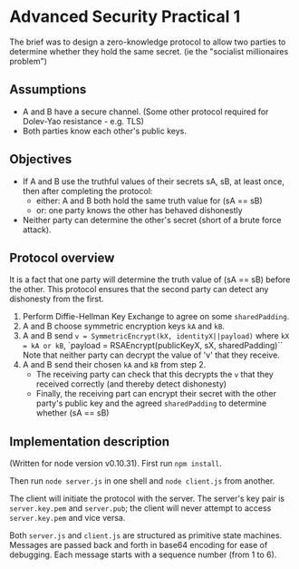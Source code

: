 Advanced Security Practical 1
=============================

The brief was to design a zero-knowledge protocol to allow two parties to
determine whether they hold the same secret.  (ie the "socialist millionaires problem")

Assumptions
-----------

 * A and B have a secure channel.  (Some other protocol required for Dolev-Yao resistance - e.g. TLS)
 * Both parties know each other's public keys.

Objectives
----------

 * If A and B use the truthful values of their secrets sA, sB, at least once, then after completing the protocol:
   * either: A and B both hold the same truth value for (sA == sB)
   * or: one party knows the other has behaved dishonestly
 * Neither party can determine the other's secret (short of a brute force attack).

Protocol overview
-----------------

It is a fact that one party will determine the truth value of (sA == sB) before
the other.  This protocol ensures that the second party can detect any
dishonesty from the first.

 1. Perform Diffie-Hellman Key Exchange to agree on some `sharedPadding`.
 2. A and B choose symmetric encryption keys `kA` and `kB`.
 3. A and B send `v = SymmetricEncrypt(kX, identityX||payload)`
    where `kX = kA or kB`, `payload = RSAEncrypt(publicKeyX, sX, sharedPadding)``
    Note that neither party can decrypt the value of 'v' that they receive.
 4. A and B send their chosen `kA` and `kB` from step 2.
     * The receiving party can check that this decrypts the `v` that they received correctly (and thereby detect dishonesty)
     * Finally, the receiving part can encrypt their secret with the other party's public key and the agreed `sharedPadding` to determine whether (sA == sB)

Implementation description
--------------------------

(Written for node version v0.10.31). First run `npm install`.

Then run `node server.js` in one shell and `node client.js` from another.

The client will initiate the protocol with the server.  The server's key pair is `server.key.pem` and `server.pub`; the client will never attempt to access `server.key.pem` and vice versa.

Both `server.js` and `client.js` are structured as primitive state machines.  Messages are passed back and forth in base64 encoding for ease of debugging.  Each message starts with a sequence number (from 1 to 6).
